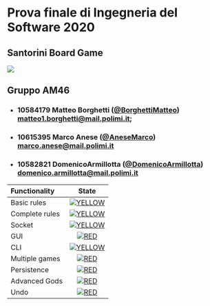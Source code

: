 <h1>Prova finale di Ingegneria del Software 2020</h1>
<h2>Santorini Board Game</h2>

<img src="https://cf.geekdo-images.com/opengraph/img/aL3ylg4WfWekpXaOq9fij-eRgHg=/fit-in/1200x630/pic3283110.png">


## Gruppo AM46


- ###   10584179    Matteo Borghetti ([@BorghettiMatteo](https://github.com/BorghettiMatteo))<br>matteo1.borghetti@mail.polimi.it;
- ###   10615395    Marco Anese ([@AneseMarco](https://github.com/AneseMarco))<br>marco.anese@mail.polimi.it
- ###   10582821    DomenicoArmillotta ([@DomenicoArmillotta](https://github.com/DomenicoArmillotta))<br>domenico.armillotta@mail.polimi.it

| Functionality | State |
|:-----------------------|:------------------------------------:|
| Basic rules | [![YELLOW](https://placehold.it/15/ffdd00/ffdd00)](#) |
| Complete rules | [![YELLOW](https://placehold.it/15/ffdd00/ffdd00)](#) |
| Socket | [![YELLOW](https://placehold.it/15/ffdd00/ffdd00)](#) |
| GUI | [![RED](https://placehold.it/15/f03c15/f03c15)](#) |
| CLI | [![YELLOW](https://placehold.it/15/ffdd00/ffdd00)](#) |
| Multiple games | [![RED](https://placehold.it/15/f03c15/f03c15)](#) |
| Persistence | [![RED](https://placehold.it/15/f03c15/f03c15)](#) |
| Advanced Gods | [![RED](https://placehold.it/15/f03c15/f03c15)](#) |
| Undo | [![RED](https://placehold.it/15/f03c15/f03c15)](#) |

<!--
[![RED](https://placehold.it/15/f03c15/f03c15)](#)
[![YELLOW](https://placehold.it/15/ffdd00/ffdd00)](#)
[![GREEN](https://placehold.it/15/44bb44/44bb44)](#)
-->


